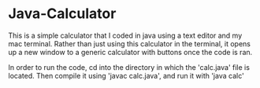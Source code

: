 # Java-Calculator

This is a simple calculator that I coded in java using a text editor and my mac terminal. Rather than just using this calculator in the terminal, it opens up a new window to a generic calculator with buttons once the code is ran. 

In order to run the code, cd into the directory in which the 'calc.java' file is located. Then compile it using 'javac calc.java', and run it with 'java calc'

